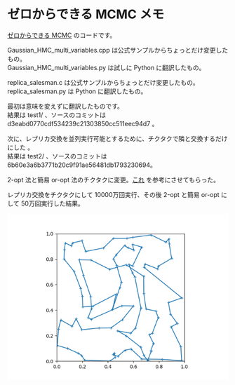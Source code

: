 

# ゼロからできる MCMC メモ

[ゼロからできる MCMC](https://www.kspub.co.jp/book/detail/5201749.html) のコードです。

Gaussian_HMC_multi_variables.cpp は公式サンプルからちょっとだけ変更したもの。  
Gaussian_HMC_multi_variables.py は試しに Python に翻訳したもの。

replica_salesman.c は公式サンプルからちょっとだけ変更したもの。  
replica_salesman.py は Python に翻訳したもの。

最初は意味を変えずに翻訳したものです。  
結果は test1/ 、ソースのコミットは d3eabd0770cdf534239c21303850cc511eec94d7 。

次に、レプリカ交換を並列実行可能とするために、チクタクで隣と交換するだけにした 。  
結果は test2/ 、ソースのコミットは 6b60e3a6b3771b20c9f91ae56481db1793230694。

2-opt 法と簡易 or-opt 法のチクタクに変更。[これ](http://www.nct9.ne.jp/m_hiroi/light/pyalgo64.html) を参考にさせてもらった。 

レプリカ交換をチクタクにして 10000万回実行、その後 2-opt と簡易 or-opt にして 50万回実行した結果。

![salesman](salesman.gif)

